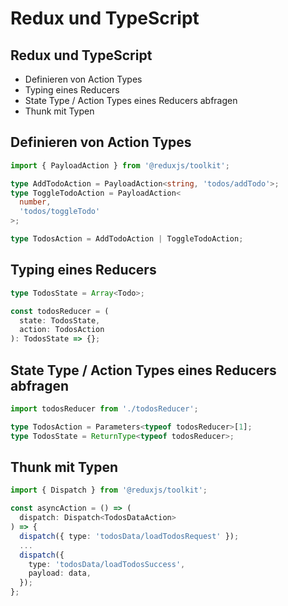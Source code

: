 # Redux und TypeScript

## Redux und TypeScript

- Definieren von Action Types
- Typing eines Reducers
- State Type / Action Types eines Reducers abfragen
- Thunk mit Typen

## Definieren von Action Types

```ts
import { PayloadAction } from '@reduxjs/toolkit';

type AddTodoAction = PayloadAction<string, 'todos/addTodo'>;
type ToggleTodoAction = PayloadAction<
  number,
  'todos/toggleTodo'
>;

type TodosAction = AddTodoAction | ToggleTodoAction;
```

## Typing eines Reducers

```ts
type TodosState = Array<Todo>;

const todosReducer = (
  state: TodosState,
  action: TodosAction
): TodosState => {};
```

## State Type / Action Types eines Reducers abfragen

```ts
import todosReducer from './todosReducer';

type TodosAction = Parameters<typeof todosReducer>[1];
type TodosState = ReturnType<typeof todosReducer>;
```

## Thunk mit Typen

```ts
import { Dispatch } from '@reduxjs/toolkit';

const asyncAction = () => (
  dispatch: Dispatch<TodosDataAction>
) => {
  dispatch({ type: 'todosData/loadTodosRequest' });
  ...
  dispatch({
    type: 'todosData/loadTodosSuccess',
    payload: data,
  });
};
```
